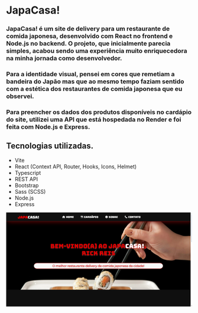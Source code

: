 # JapaCasa!

### JapaCasa! é um site de delivery para um restaurante de comida japonesa, desenvolvido com React no frontend e Node.js no backend. O projeto, que inicialmente parecia simples, acabou sendo uma experiência muito enriquecedora na minha jornada como desenvolvedor. 

### Para a identidade visual, pensei em cores que remetiam a bandeira do Japão mas que ao mesmo tempo faziam sentido com a estética dos restaurantes de comida japonesa que eu observei.

### Para preencher os dados dos produtos disponíveis no cardápio do site, utilizei uma API que está hospedada no Render e foi feita com Node.js e Express.

## Tecnologias utilizadas.

-   Vite
-   React (Context API, Router, Hooks, Icons, Helmet)
-   Typescript
-   REST API
-   Bootstrap
-   Sass (SCSS)
-   Node.js
-   Express

![home page JapaCasa](/src/assets/img/japacasa.png)